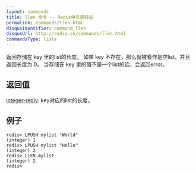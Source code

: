 ```yaml
---
layout: commands
title: llen 命令 -- Redis中文资料站
permalink: commands/llen.html
disqusIdentifier: command_llen
disqusUrl: http://redis.cn/commands/llen.html
commandsType: lists
---
```


返回存储在 key 里的list的长度。 如果 key 不存在，那么就被看作是空list，并且返回长度为 0。 当存储在 key 里的值不是一个list的话，会返回error。

## 返回值

[integer-reply](/topics/protocol.html#integer-reply): key对应的list的长度。

## 例子

	redis> LPUSH mylist "World"
	(integer) 1
	redis> LPUSH mylist "Hello"
	(integer) 2
	redis> LLEN mylist
	(integer) 2
	redis> 